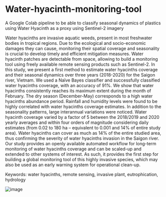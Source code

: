 # Water-hyacinth-monitoring-tool
A Google Colab pipeline to be able to classify seasonal dynamics of plastics using Water Hyacinth as a proxy using Sentinel-2 imagery

Water hyacinths are invasive aquatic weeds, present in most freshwater bodies in tropical regions. Due to the ecological and socio-economic damages they can cause, monitoring their spatial coverage and seasonality is crucial to develop timely and efficient mitigation measures. Water hyacinth patches are detectable from space, allowing to build a monitoring tool using freely available remote sensing products such as Sentinel-2. In this study, we present a first method to estimate water hyacinths coverage and their seasonal dynamics over three years (2018-2020) for the Saigon river, Vietnam. We used a Naïve Bayes classifier and successfully classified water hyacinths coverage, with an accuracy of  91%. We show that water hyacinths consistently reaches its maximum extent during the month of February. The dry season (December-May) corresponds to a high water hyacinths abundance period. Rainfall and humidity levels were found to be highly correlated with water hyacinths coverage estimates. In addition to the seasonality patterns, large interannual variations were noticed. Water hyacinth coverage varied by a factor of 5 between the 2018/2019 and 2020 yearly averages and within four orders of magnitude considering daily estimates (from 0.02 to 180 ha – equivalent to 0.001 and 14% of entire study area). Water hyacinths can cover as much as 14% of the entire studied area, thus confirming the severity of water hyacinths invasion in the Saigon river. Our study provides an openly available automated workflow for long-term monitoring of water hyacinths coverage and can be scaled-up and extended to other systems of interest. As such, it provides the first step for building a global monitoring tool of this highly invasive species, which may also be used as an early warning system for operational clean-up. 

Keywords: water hyacinths, remote sensing, invasive plant, eutrophication, hydrology 


![image](https://user-images.githubusercontent.com/48392221/130446716-22147c30-88b0-40f3-869b-f3266ab73d06.png)

